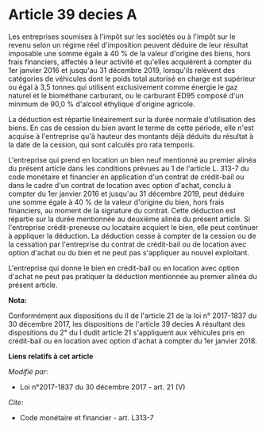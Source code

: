 # Article 39 decies A

Les entreprises soumises à l'impôt sur les sociétés ou à l'impôt sur le revenu selon un régime réel d'imposition peuvent
déduire de leur résultat imposable une somme égale à 40 % de la valeur d'origine des biens, hors frais financiers, affectés à
leur activité et qu'elles acquièrent à compter du 1er janvier 2016 et jusqu'au 31 décembre 2019, lorsqu'ils relèvent des
catégories de véhicules dont le poids total autorisé en charge est supérieur ou égal à 3,5 tonnes qui utilisent exclusivement
comme énergie le gaz naturel et le biométhane carburant, ou le carburant ED95 composé d'un minimum de 90,0 % d'alcool
éthylique d'origine agricole.

La déduction est répartie linéairement sur la durée normale d'utilisation des biens. En cas de cession du bien avant le terme
de cette période, elle n'est acquise à l'entreprise qu'à hauteur des montants déjà déduits du résultat à la date de la
cession, qui sont calculés pro rata temporis.

L'entreprise qui prend en location un bien neuf mentionné au premier alinéa du présent article dans les conditions prévues au
1 de l'article L. 313-7 du code monétaire et financier en application d'un contrat de crédit-bail ou dans le cadre d'un
contrat de location avec option d'achat, conclu à compter du 1er janvier 2016 et jusqu'au 31 décembre 2019, peut déduire une
somme égale à 40 % de la valeur d'origine du bien, hors frais financiers, au moment de la signature du contrat. Cette
déduction est répartie sur la durée mentionnée au deuxième alinéa du présent article. Si l'entreprise crédit-preneuse ou
locataire acquiert le bien, elle peut continuer à appliquer la déduction. La déduction cesse à compter de la cession ou de la
cessation par l'entreprise du contrat de crédit-bail ou de location avec option d'achat ou du bien et ne peut pas s'appliquer
au nouvel exploitant.

L'entreprise qui donne le bien en crédit-bail ou en location avec option d'achat ne peut pas pratiquer la déduction
mentionnée au premier alinéa du présent article.

**Nota:**

Conformément aux dispositions du II de l'article 21 de la loi n° 2017-1837 du 30 décembre 2017, les dispositions de l'article
39 decies A résultant des dispositions du 2° du I dudit article 21 s'appliquent aux véhicules pris en crédit-bail ou en
location avec option d'achat à compter du 1er janvier 2018.

**Liens relatifs à cet article**

_Modifié par_:

  - Loi n°2017-1837 du 30 décembre 2017 - art. 21 (V)

_Cite_:

  - Code monétaire et financier - art. L313-7
